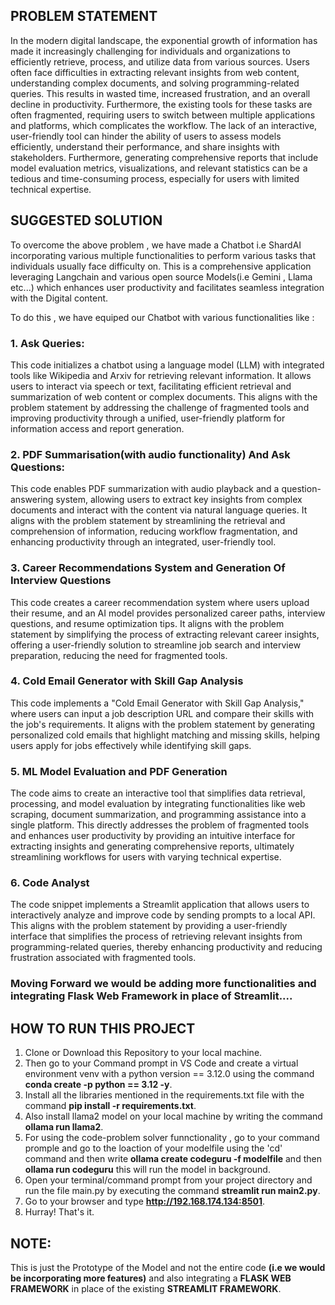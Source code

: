 ## PROBLEM STATEMENT

In the modern digital landscape, the exponential growth of information has made it increasingly challenging for individuals and organizations to efficiently retrieve, process, and utilize data from various sources. Users often face difficulties in extracting relevant insights from web content, understanding complex documents, and solving programming-related queries. This results in wasted time, increased frustration, and an overall decline in productivity. Furthermore, the existing tools for these tasks are often fragmented, requiring users to switch between multiple applications and platforms, which complicates the workflow. The lack of an interactive, user-friendly tool can hinder the ability of users to assess models efficiently, understand their performance, and share insights with stakeholders. Furthermore, generating comprehensive reports that include model evaluation metrics, visualizations, and relevant statistics can be a tedious and time-consuming process, especially for users with limited technical expertise.

## SUGGESTED SOLUTION

To overcome the above problem , we have made a Chatbot i.e ShardAI incorporating various multiple functionalities to perform various tasks that individuals usually face difficulty on. This is a comprehensive application leveraging Langchain and various open source Models(i.e Gemini , Llama etc...) which enhances user productivity and facilitates seamless integration with the Digital content.

To do this , we have equiped our Chatbot with various functionalities like :

### 1. Ask Queries:
This code initializes a chatbot using a language model (LLM) with integrated tools like Wikipedia and Arxiv for retrieving relevant information. It allows users to interact via speech or text, facilitating efficient retrieval and summarization of web content or complex documents. This aligns with the problem statement by addressing the challenge of fragmented tools and improving productivity through a unified, user-friendly platform for information access and report generation.

### 2. PDF Summarisation(with audio functionality) And Ask Questions:
This code enables PDF summarization with audio playback and a question-answering system, allowing users to extract key insights from complex documents and interact with the content via natural language queries. It aligns with the problem statement by streamlining the retrieval and comprehension of information, reducing workflow fragmentation, and enhancing productivity through an integrated, user-friendly tool.

### 3. Career Recommendations System and Generation Of Interview Questions
This code creates a career recommendation system where users upload their resume, and an AI model provides personalized career paths, interview questions, and resume optimization tips. It aligns with the problem statement by simplifying the process of extracting relevant career insights, offering a user-friendly solution to streamline job search and interview preparation, reducing the need for fragmented tools.

### 4. Cold Email Generator with Skill Gap Analysis
This code implements a "Cold Email Generator with Skill Gap Analysis," where users can input a job description URL and compare their skills with the job's requirements. It aligns with the problem statement by generating personalized cold emails that highlight matching and missing skills, helping users apply for jobs effectively while identifying skill gaps.

### 5. ML Model Evaluation and PDF Generation
The code aims to create an interactive tool that simplifies data retrieval, processing, and model evaluation by integrating functionalities like web scraping, document summarization, and programming assistance into a single platform. This directly addresses the problem of fragmented tools and enhances user productivity by providing an intuitive interface for extracting insights and generating comprehensive reports, ultimately streamlining workflows for users with varying technical expertise.

### 6. Code Analyst
The code snippet implements a Streamlit application that allows users to interactively analyze and improve code by sending prompts to a local API. This aligns with the problem statement by providing a user-friendly interface that simplifies the process of retrieving relevant insights from programming-related queries, thereby enhancing productivity and reducing frustration associated with fragmented tools.

### Moving Forward we would be adding more functionalities and integrating Flask Web Framework in place of Streamlit....

## HOW TO RUN THIS PROJECT

1. Clone or Download this Repository to your local machine.
2. Then go to your Command prompt in VS Code and create a virtual environment venv with a python version == 3.12.0 using the command **conda create -p python == 3.12 -y**.
3. Install all the libraries mentioned in the requirements.txt file with the command **pip install -r requirements.txt**.
4. Also install llama2 model on your local machine by writing the command **ollama run llama2**.
5. For using the code-problem solver funnctionality , go to your command promple and go to the loaction of your modelfile using the 'cd' command and then write **ollama create codeguru -f modelfile** and then **ollama run codeguru** this will run the model in background.
6. Open your terminal/command prompt from your project directory and run the file main.py by executing the command **streamlit run main2.py**.
7. Go to your browser and type **http://192.168.174.134:8501**.
8. Hurray! That's it.

## NOTE:
This is just the Prototype of the Model and not the entire code **(i.e we would be incorporating more features)** and also integrating a **FLASK WEB FRAMEWORK** in place of the existing **STREAMLIT FRAMEWORK**.
